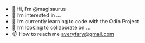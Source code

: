 - 👋 Hi, I’m @magisaurus
- 👀 I’m interested in ...
- 🌱 I’m currently learning to code with the Odin Project
- 💞️ I’m looking to collaborate on ...
- 📫 How to reach me averyfary@gmail.com

<!---
magisaurus/magisaurus is a ✨ special ✨ repository because its `README.md` (this file) appears on your GitHub profile.
You can click the Preview link to take a look at your changes.
--->

